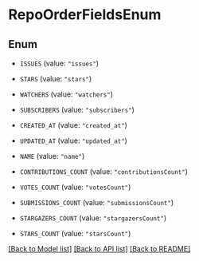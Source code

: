 # RepoOrderFieldsEnum

## Enum


* `ISSUES` (value: `"issues"`)

* `STARS` (value: `"stars"`)

* `WATCHERS` (value: `"watchers"`)

* `SUBSCRIBERS` (value: `"subscribers"`)

* `CREATED_AT` (value: `"created_at"`)

* `UPDATED_AT` (value: `"updated_at"`)

* `NAME` (value: `"name"`)

* `CONTRIBUTIONS_COUNT` (value: `"contributionsCount"`)

* `VOTES_COUNT` (value: `"votesCount"`)

* `SUBMISSIONS_COUNT` (value: `"submissionsCount"`)

* `STARGAZERS_COUNT` (value: `"stargazersCount"`)

* `STARS_COUNT` (value: `"starsCount"`)


[[Back to Model list]](../README.md#documentation-for-models) [[Back to API list]](../README.md#documentation-for-api-endpoints) [[Back to README]](../README.md)


